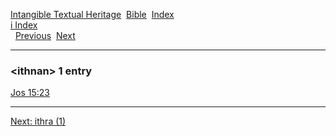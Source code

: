 [Intangible Textual Heritage](../../index)  [Bible](../index) 
[Index](index)   
[i Index](_i_)  
  [Previous](c05987)  [Next](c05989) 

------------------------------------------------------------------------

### &lt;ithnan&gt; 1 entry

[Jos 15:23](../kjv/jos015.htm#023)  

------------------------------------------------------------------------

[Next: ithra (1)](c05989)
